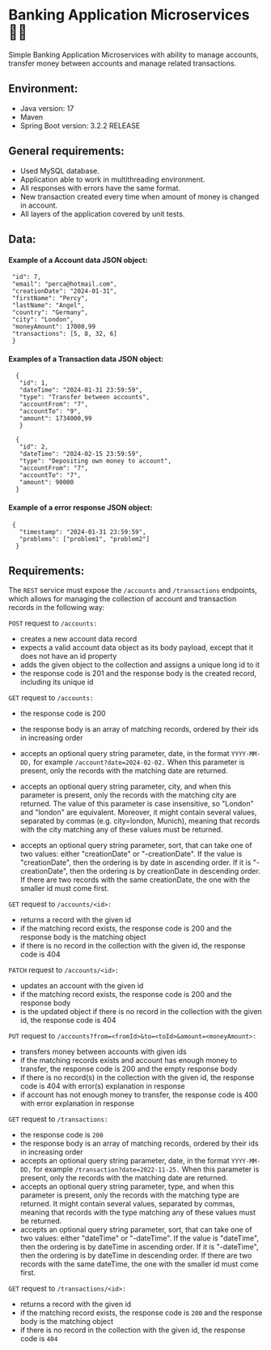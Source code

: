 # Banking Application Microservices :woman_technologist:
Simple Banking Application Microservices with ability to manage accounts, transfer money between accounts and manage related transactions.

## Environment:
* Java version: 17
* Maven
* Spring Boot version: 3.2.2 RELEASE

## General requirements:

* Used MySQL database.
* Application able to work in multithreading environment.
* All responses with errors have the same format.
* New transaction created every time when amount of money is changed in account.
* All layers of the application covered by unit tests.

## Data:

#### Example of a Account data JSON object:
  ```{  
   "id": 7, 
   "email": "perca@hotmail.com", 
   "creationDate": "2024-01-31", 
   "firstName": "Percy", 
   "lastName": "Angel", 
   "country": "Germany", 
   "city": "London", 
   "moneyAmount": 17000,99 
   "transactions": [5, 8, 32, 6] 
   }  
```
#### Examples of a Transaction data JSON object:
```
  {
   "id": 1,
   "dateTime": "2024-01-31 23:59:59",
   "type": "Transfer between accounts",
   "accountFrom": "7",
   "accountTo": "9",
   "amount": 1734000,99
   } 

  {
   "id": 2,
   "dateTime": "2024-02-15 23:59:59",
   "type": "Depositing own money to account",
   "accountFrom": "7",
   "accountTo": "7",
   "amount": 90000
  } 
```
#### Example of a error response JSON object:
```
 {
   "timestamp": "2024-01-31 23:59:59",
   "problems": ["problem1", "problem2"]
  } 
```
## Requirements:

The ```REST``` service must expose the ```/accounts``` and ```/transactions``` endpoints, which allows for managing the collection of account and transaction records in the following way:

```POST``` request to ```/accounts:```

* creates a new account data record 
* expects a valid account data object as its body payload, except that it does not have an id property
* adds the given object to the collection and assigns a unique long id to it
* the response code is 201 and the response body is the created record, including its unique id

```GET``` request to ```/accounts:```

* the response code is 200 
* the response body is an array of matching records, ordered by their ids in increasing order
* accepts an optional query string parameter, date, in the format ```YYYY-MM-DD,``` for example ```/account?date=2024-02-02.``` When this parameter is present, only the records with the matching date are returned.
* accepts an optional query string parameter, city, and when this parameter is present, only the records with the matching city are returned. The value of this parameter is case insensitive, so "London" and "london" are equivalent. Moreover, it might contain several values, separated by commas (e.g. city=london, Munich), meaning that records with the city matching any of these values must be returned.

* accepts an optional query string parameter, sort, that can take one of two values: either "creationDate" or "-creationDate". If the value is "creationDate", then the ordering is by date in ascending order. If it is "-creationDate", then the ordering is by creationDate in descending order. If there are two records with the same creationDate, the one with the smaller id must come first.

```GET``` request to ```/accounts/<id>:```

* returns a record with the given id
* if the matching record exists, the response code is 200 and the response body is the matching object 
* if there is no record in the collection with the given id, the response code is 404

```PATCH``` request to ```/accounts/<id>:```
* updates an account with the given id 
* if the matching record exists, the response code is 200 and the response body
* is the  updated object if there is no record in the collection with the given id, the response code is 404

```PUT``` request to ```/accounts?from=<fromId>&to=<toId>&amount=<moneyAmount>:```
* transfers money between accounts with given ids 
* if the matching records exists and account has enough money to transfer, the response code is 200 and the empty response body 
* if there is no record(s) in the collection with the given id, the response code is 404 with error(s) explanation in response 
* if account has not enough money to transfer, the response code is 400 with error explanation in response

```GET``` request to ```/transactions:```

* the response code is ```200```
* the response body is an array of matching records, ordered by their ids in increasing order 
* accepts an optional query    string parameter, date, in the format ```YYYY-MM-DD,``` for example ```/transaction?date=2022-11-25.``` When this parameter is present, only the records with the matching date are returned.
* accepts an optional query string parameter, type, and when this parameter is present, only the records with the matching type are returned. It might contain several values, separated by commas, meaning that records with the type matching any of these values must be returned.
* accepts an optional query string parameter, sort, that can take one of two values: either "dateTime" or "-dateTime". If the value is "dateTime", then the ordering is by dateTime in ascending order. If it is "-dateTime", then the ordering is by dateTime in descending order. If there are two records with the same dateTime, the one with the smaller id must come first.

```GET``` request to ```/transactions/<id>:```
* returns a record with the given id 
* if the matching record exists, the response code is ```200``` and the response body is the matching object
*  if there is no record in the collection with the given id, the response code is ```404```
